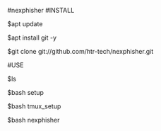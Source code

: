 #nexphisher
#INSTALL

$apt update

$apt install git -y

$git clone git://github.com/htr-tech/nexphisher.git

#USE

$ls

$bash setup

$bash tmux_setup

$bash nexphisher
